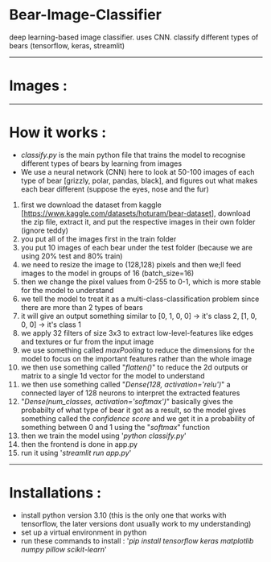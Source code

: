 # Bear-Image-Classifier
deep learning-based image classifier. uses CNN. classify different types of bears (tensorflow, keras, streamlit)

---

# Images :








---

# How it works : 
- *classify.py* is the main python file that trains the model to recognise different types of bears by learning from images
- We use a neural network (CNN) here to look at 50-100 images of each type of bear [grizzly, polar, pandas, black], and figures out what makes each bear different (suppose the eyes, nose and the fur)

1. first we download the dataset from kaggle [https://www.kaggle.com/datasets/hoturam/bear-dataset], download the zip file, extract it, and put the respective images in their own folder (ignore teddy)
2. you put all of the images first in the train folder
3. you put 10 images of each bear under the test folder (because we are using 20% test and 80% train)
4. we need to resize the image to (128,128) pixels and then we;ll feed images to the model in groups of 16 (batch_size=16)
5. then we change the pixel values from 0-255 to 0-1, which is more stable for the model to understand
6. we tell the model to treat it as a multi-class-classification problem since there are more than 2 types of bears
7. it will give an output something similar to [0, 1, 0, 0] → it's class 2, [1, 0, 0, 0] → it's class 1
8. we apply 32 filters of size 3x3 to extract low-level-features like edges and textures or fur from the input image
9. we use something called *maxPooling* to reduce the dimensions for the model to focus on the important features rather than the whole image
10. we then use something called "*flatten()*" to reduce the 2d outputs or matrix to a single 1d vector for the model to understand
11. we then use something called "*Dense(128, activation='relu')*" a connected layer of 128 neurons to interpret the extracted features
12. "*Dense(num_classes, activation='softmax')*" basically gives the probabilty of what type of bear it got as a result, so the model gives something called the *confidence score* and we get it in a probability of something between 0 and 1 using the "*softmax*" function
13. then we train the model using '*python classify.py*'
14. then the frontend is done in app.py
15. run it using '*streamlit run app.py*'

---

# Installations :
- install python version 3.10 (this is the only one that works with tensorflow, the later versions dont usually work to my understanding)
- set up a virtual environment in python
- run these commands to install : '*pip install tensorflow keras matplotlib numpy pillow scikit-learn*'


